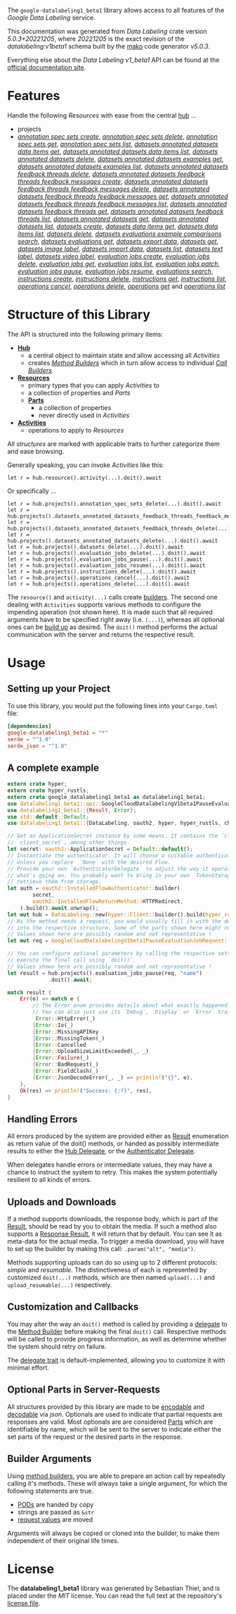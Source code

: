 <!---
DO NOT EDIT !
This file was generated automatically from 'src/generator/templates/api/README.md.mako'
DO NOT EDIT !
-->
The `google-datalabeling1_beta1` library allows access to all features of the *Google Data Labeling* service.

This documentation was generated from *Data Labeling* crate version *5.0.3+20221205*, where *20221205* is the exact revision of the *datalabeling:v1beta1* schema built by the [mako](http://www.makotemplates.org/) code generator *v5.0.3*.

Everything else about the *Data Labeling* *v1_beta1* API can be found at the
[official documentation site](https://cloud.google.com/data-labeling/docs/).
# Features

Handle the following *Resources* with ease from the central [hub](https://docs.rs/google-datalabeling1_beta1/5.0.3+20221205/google_datalabeling1_beta1/DataLabeling) ...

* projects
 * [*annotation spec sets create*](https://docs.rs/google-datalabeling1_beta1/5.0.3+20221205/google_datalabeling1_beta1/api::ProjectAnnotationSpecSetCreateCall), [*annotation spec sets delete*](https://docs.rs/google-datalabeling1_beta1/5.0.3+20221205/google_datalabeling1_beta1/api::ProjectAnnotationSpecSetDeleteCall), [*annotation spec sets get*](https://docs.rs/google-datalabeling1_beta1/5.0.3+20221205/google_datalabeling1_beta1/api::ProjectAnnotationSpecSetGetCall), [*annotation spec sets list*](https://docs.rs/google-datalabeling1_beta1/5.0.3+20221205/google_datalabeling1_beta1/api::ProjectAnnotationSpecSetListCall), [*datasets annotated datasets data items get*](https://docs.rs/google-datalabeling1_beta1/5.0.3+20221205/google_datalabeling1_beta1/api::ProjectDatasetAnnotatedDatasetDataItemGetCall), [*datasets annotated datasets data items list*](https://docs.rs/google-datalabeling1_beta1/5.0.3+20221205/google_datalabeling1_beta1/api::ProjectDatasetAnnotatedDatasetDataItemListCall), [*datasets annotated datasets delete*](https://docs.rs/google-datalabeling1_beta1/5.0.3+20221205/google_datalabeling1_beta1/api::ProjectDatasetAnnotatedDatasetDeleteCall), [*datasets annotated datasets examples get*](https://docs.rs/google-datalabeling1_beta1/5.0.3+20221205/google_datalabeling1_beta1/api::ProjectDatasetAnnotatedDatasetExampleGetCall), [*datasets annotated datasets examples list*](https://docs.rs/google-datalabeling1_beta1/5.0.3+20221205/google_datalabeling1_beta1/api::ProjectDatasetAnnotatedDatasetExampleListCall), [*datasets annotated datasets feedback threads delete*](https://docs.rs/google-datalabeling1_beta1/5.0.3+20221205/google_datalabeling1_beta1/api::ProjectDatasetAnnotatedDatasetFeedbackThreadDeleteCall), [*datasets annotated datasets feedback threads feedback messages create*](https://docs.rs/google-datalabeling1_beta1/5.0.3+20221205/google_datalabeling1_beta1/api::ProjectDatasetAnnotatedDatasetFeedbackThreadFeedbackMessageCreateCall), [*datasets annotated datasets feedback threads feedback messages delete*](https://docs.rs/google-datalabeling1_beta1/5.0.3+20221205/google_datalabeling1_beta1/api::ProjectDatasetAnnotatedDatasetFeedbackThreadFeedbackMessageDeleteCall), [*datasets annotated datasets feedback threads feedback messages get*](https://docs.rs/google-datalabeling1_beta1/5.0.3+20221205/google_datalabeling1_beta1/api::ProjectDatasetAnnotatedDatasetFeedbackThreadFeedbackMessageGetCall), [*datasets annotated datasets feedback threads feedback messages list*](https://docs.rs/google-datalabeling1_beta1/5.0.3+20221205/google_datalabeling1_beta1/api::ProjectDatasetAnnotatedDatasetFeedbackThreadFeedbackMessageListCall), [*datasets annotated datasets feedback threads get*](https://docs.rs/google-datalabeling1_beta1/5.0.3+20221205/google_datalabeling1_beta1/api::ProjectDatasetAnnotatedDatasetFeedbackThreadGetCall), [*datasets annotated datasets feedback threads list*](https://docs.rs/google-datalabeling1_beta1/5.0.3+20221205/google_datalabeling1_beta1/api::ProjectDatasetAnnotatedDatasetFeedbackThreadListCall), [*datasets annotated datasets get*](https://docs.rs/google-datalabeling1_beta1/5.0.3+20221205/google_datalabeling1_beta1/api::ProjectDatasetAnnotatedDatasetGetCall), [*datasets annotated datasets list*](https://docs.rs/google-datalabeling1_beta1/5.0.3+20221205/google_datalabeling1_beta1/api::ProjectDatasetAnnotatedDatasetListCall), [*datasets create*](https://docs.rs/google-datalabeling1_beta1/5.0.3+20221205/google_datalabeling1_beta1/api::ProjectDatasetCreateCall), [*datasets data items get*](https://docs.rs/google-datalabeling1_beta1/5.0.3+20221205/google_datalabeling1_beta1/api::ProjectDatasetDataItemGetCall), [*datasets data items list*](https://docs.rs/google-datalabeling1_beta1/5.0.3+20221205/google_datalabeling1_beta1/api::ProjectDatasetDataItemListCall), [*datasets delete*](https://docs.rs/google-datalabeling1_beta1/5.0.3+20221205/google_datalabeling1_beta1/api::ProjectDatasetDeleteCall), [*datasets evaluations example comparisons search*](https://docs.rs/google-datalabeling1_beta1/5.0.3+20221205/google_datalabeling1_beta1/api::ProjectDatasetEvaluationExampleComparisonSearchCall), [*datasets evaluations get*](https://docs.rs/google-datalabeling1_beta1/5.0.3+20221205/google_datalabeling1_beta1/api::ProjectDatasetEvaluationGetCall), [*datasets export data*](https://docs.rs/google-datalabeling1_beta1/5.0.3+20221205/google_datalabeling1_beta1/api::ProjectDatasetExportDataCall), [*datasets get*](https://docs.rs/google-datalabeling1_beta1/5.0.3+20221205/google_datalabeling1_beta1/api::ProjectDatasetGetCall), [*datasets image label*](https://docs.rs/google-datalabeling1_beta1/5.0.3+20221205/google_datalabeling1_beta1/api::ProjectDatasetImageLabelCall), [*datasets import data*](https://docs.rs/google-datalabeling1_beta1/5.0.3+20221205/google_datalabeling1_beta1/api::ProjectDatasetImportDataCall), [*datasets list*](https://docs.rs/google-datalabeling1_beta1/5.0.3+20221205/google_datalabeling1_beta1/api::ProjectDatasetListCall), [*datasets text label*](https://docs.rs/google-datalabeling1_beta1/5.0.3+20221205/google_datalabeling1_beta1/api::ProjectDatasetTextLabelCall), [*datasets video label*](https://docs.rs/google-datalabeling1_beta1/5.0.3+20221205/google_datalabeling1_beta1/api::ProjectDatasetVideoLabelCall), [*evaluation jobs create*](https://docs.rs/google-datalabeling1_beta1/5.0.3+20221205/google_datalabeling1_beta1/api::ProjectEvaluationJobCreateCall), [*evaluation jobs delete*](https://docs.rs/google-datalabeling1_beta1/5.0.3+20221205/google_datalabeling1_beta1/api::ProjectEvaluationJobDeleteCall), [*evaluation jobs get*](https://docs.rs/google-datalabeling1_beta1/5.0.3+20221205/google_datalabeling1_beta1/api::ProjectEvaluationJobGetCall), [*evaluation jobs list*](https://docs.rs/google-datalabeling1_beta1/5.0.3+20221205/google_datalabeling1_beta1/api::ProjectEvaluationJobListCall), [*evaluation jobs patch*](https://docs.rs/google-datalabeling1_beta1/5.0.3+20221205/google_datalabeling1_beta1/api::ProjectEvaluationJobPatchCall), [*evaluation jobs pause*](https://docs.rs/google-datalabeling1_beta1/5.0.3+20221205/google_datalabeling1_beta1/api::ProjectEvaluationJobPauseCall), [*evaluation jobs resume*](https://docs.rs/google-datalabeling1_beta1/5.0.3+20221205/google_datalabeling1_beta1/api::ProjectEvaluationJobResumeCall), [*evaluations search*](https://docs.rs/google-datalabeling1_beta1/5.0.3+20221205/google_datalabeling1_beta1/api::ProjectEvaluationSearchCall), [*instructions create*](https://docs.rs/google-datalabeling1_beta1/5.0.3+20221205/google_datalabeling1_beta1/api::ProjectInstructionCreateCall), [*instructions delete*](https://docs.rs/google-datalabeling1_beta1/5.0.3+20221205/google_datalabeling1_beta1/api::ProjectInstructionDeleteCall), [*instructions get*](https://docs.rs/google-datalabeling1_beta1/5.0.3+20221205/google_datalabeling1_beta1/api::ProjectInstructionGetCall), [*instructions list*](https://docs.rs/google-datalabeling1_beta1/5.0.3+20221205/google_datalabeling1_beta1/api::ProjectInstructionListCall), [*operations cancel*](https://docs.rs/google-datalabeling1_beta1/5.0.3+20221205/google_datalabeling1_beta1/api::ProjectOperationCancelCall), [*operations delete*](https://docs.rs/google-datalabeling1_beta1/5.0.3+20221205/google_datalabeling1_beta1/api::ProjectOperationDeleteCall), [*operations get*](https://docs.rs/google-datalabeling1_beta1/5.0.3+20221205/google_datalabeling1_beta1/api::ProjectOperationGetCall) and [*operations list*](https://docs.rs/google-datalabeling1_beta1/5.0.3+20221205/google_datalabeling1_beta1/api::ProjectOperationListCall)




# Structure of this Library

The API is structured into the following primary items:

* **[Hub](https://docs.rs/google-datalabeling1_beta1/5.0.3+20221205/google_datalabeling1_beta1/DataLabeling)**
    * a central object to maintain state and allow accessing all *Activities*
    * creates [*Method Builders*](https://docs.rs/google-datalabeling1_beta1/5.0.3+20221205/google_datalabeling1_beta1/client::MethodsBuilder) which in turn
      allow access to individual [*Call Builders*](https://docs.rs/google-datalabeling1_beta1/5.0.3+20221205/google_datalabeling1_beta1/client::CallBuilder)
* **[Resources](https://docs.rs/google-datalabeling1_beta1/5.0.3+20221205/google_datalabeling1_beta1/client::Resource)**
    * primary types that you can apply *Activities* to
    * a collection of properties and *Parts*
    * **[Parts](https://docs.rs/google-datalabeling1_beta1/5.0.3+20221205/google_datalabeling1_beta1/client::Part)**
        * a collection of properties
        * never directly used in *Activities*
* **[Activities](https://docs.rs/google-datalabeling1_beta1/5.0.3+20221205/google_datalabeling1_beta1/client::CallBuilder)**
    * operations to apply to *Resources*

All *structures* are marked with applicable traits to further categorize them and ease browsing.

Generally speaking, you can invoke *Activities* like this:

```Rust,ignore
let r = hub.resource().activity(...).doit().await
```

Or specifically ...

```ignore
let r = hub.projects().annotation_spec_sets_delete(...).doit().await
let r = hub.projects().datasets_annotated_datasets_feedback_threads_feedback_messages_delete(...).doit().await
let r = hub.projects().datasets_annotated_datasets_feedback_threads_delete(...).doit().await
let r = hub.projects().datasets_annotated_datasets_delete(...).doit().await
let r = hub.projects().datasets_delete(...).doit().await
let r = hub.projects().evaluation_jobs_delete(...).doit().await
let r = hub.projects().evaluation_jobs_pause(...).doit().await
let r = hub.projects().evaluation_jobs_resume(...).doit().await
let r = hub.projects().instructions_delete(...).doit().await
let r = hub.projects().operations_cancel(...).doit().await
let r = hub.projects().operations_delete(...).doit().await
```

The `resource()` and `activity(...)` calls create [builders][builder-pattern]. The second one dealing with `Activities`
supports various methods to configure the impending operation (not shown here). It is made such that all required arguments have to be
specified right away (i.e. `(...)`), whereas all optional ones can be [build up][builder-pattern] as desired.
The `doit()` method performs the actual communication with the server and returns the respective result.

# Usage

## Setting up your Project

To use this library, you would put the following lines into your `Cargo.toml` file:

```toml
[dependencies]
google-datalabeling1_beta1 = "*"
serde = "^1.0"
serde_json = "^1.0"
```

## A complete example

```Rust
extern crate hyper;
extern crate hyper_rustls;
extern crate google_datalabeling1_beta1 as datalabeling1_beta1;
use datalabeling1_beta1::api::GoogleCloudDatalabelingV1beta1PauseEvaluationJobRequest;
use datalabeling1_beta1::{Result, Error};
use std::default::Default;
use datalabeling1_beta1::{DataLabeling, oauth2, hyper, hyper_rustls, chrono, FieldMask};

// Get an ApplicationSecret instance by some means. It contains the `client_id` and
// `client_secret`, among other things.
let secret: oauth2::ApplicationSecret = Default::default();
// Instantiate the authenticator. It will choose a suitable authentication flow for you,
// unless you replace  `None` with the desired Flow.
// Provide your own `AuthenticatorDelegate` to adjust the way it operates and get feedback about
// what's going on. You probably want to bring in your own `TokenStorage` to persist tokens and
// retrieve them from storage.
let auth = oauth2::InstalledFlowAuthenticator::builder(
        secret,
        oauth2::InstalledFlowReturnMethod::HTTPRedirect,
    ).build().await.unwrap();
let mut hub = DataLabeling::new(hyper::Client::builder().build(hyper_rustls::HttpsConnectorBuilder::new().with_native_roots().https_or_http().enable_http1().build()), auth);
// As the method needs a request, you would usually fill it with the desired information
// into the respective structure. Some of the parts shown here might not be applicable !
// Values shown here are possibly random and not representative !
let mut req = GoogleCloudDatalabelingV1beta1PauseEvaluationJobRequest::default();

// You can configure optional parameters by calling the respective setters at will, and
// execute the final call using `doit()`.
// Values shown here are possibly random and not representative !
let result = hub.projects().evaluation_jobs_pause(req, "name")
             .doit().await;

match result {
    Err(e) => match e {
        // The Error enum provides details about what exactly happened.
        // You can also just use its `Debug`, `Display` or `Error` traits
         Error::HttpError(_)
        |Error::Io(_)
        |Error::MissingAPIKey
        |Error::MissingToken(_)
        |Error::Cancelled
        |Error::UploadSizeLimitExceeded(_, _)
        |Error::Failure(_)
        |Error::BadRequest(_)
        |Error::FieldClash(_)
        |Error::JsonDecodeError(_, _) => println!("{}", e),
    },
    Ok(res) => println!("Success: {:?}", res),
}

```
## Handling Errors

All errors produced by the system are provided either as [Result](https://docs.rs/google-datalabeling1_beta1/5.0.3+20221205/google_datalabeling1_beta1/client::Result) enumeration as return value of
the doit() methods, or handed as possibly intermediate results to either the
[Hub Delegate](https://docs.rs/google-datalabeling1_beta1/5.0.3+20221205/google_datalabeling1_beta1/client::Delegate), or the [Authenticator Delegate](https://docs.rs/yup-oauth2/*/yup_oauth2/trait.AuthenticatorDelegate.html).

When delegates handle errors or intermediate values, they may have a chance to instruct the system to retry. This
makes the system potentially resilient to all kinds of errors.

## Uploads and Downloads
If a method supports downloads, the response body, which is part of the [Result](https://docs.rs/google-datalabeling1_beta1/5.0.3+20221205/google_datalabeling1_beta1/client::Result), should be
read by you to obtain the media.
If such a method also supports a [Response Result](https://docs.rs/google-datalabeling1_beta1/5.0.3+20221205/google_datalabeling1_beta1/client::ResponseResult), it will return that by default.
You can see it as meta-data for the actual media. To trigger a media download, you will have to set up the builder by making
this call: `.param("alt", "media")`.

Methods supporting uploads can do so using up to 2 different protocols:
*simple* and *resumable*. The distinctiveness of each is represented by customized
`doit(...)` methods, which are then named `upload(...)` and `upload_resumable(...)` respectively.

## Customization and Callbacks

You may alter the way an `doit()` method is called by providing a [delegate](https://docs.rs/google-datalabeling1_beta1/5.0.3+20221205/google_datalabeling1_beta1/client::Delegate) to the
[Method Builder](https://docs.rs/google-datalabeling1_beta1/5.0.3+20221205/google_datalabeling1_beta1/client::CallBuilder) before making the final `doit()` call.
Respective methods will be called to provide progress information, as well as determine whether the system should
retry on failure.

The [delegate trait](https://docs.rs/google-datalabeling1_beta1/5.0.3+20221205/google_datalabeling1_beta1/client::Delegate) is default-implemented, allowing you to customize it with minimal effort.

## Optional Parts in Server-Requests

All structures provided by this library are made to be [encodable](https://docs.rs/google-datalabeling1_beta1/5.0.3+20221205/google_datalabeling1_beta1/client::RequestValue) and
[decodable](https://docs.rs/google-datalabeling1_beta1/5.0.3+20221205/google_datalabeling1_beta1/client::ResponseResult) via *json*. Optionals are used to indicate that partial requests are responses
are valid.
Most optionals are are considered [Parts](https://docs.rs/google-datalabeling1_beta1/5.0.3+20221205/google_datalabeling1_beta1/client::Part) which are identifiable by name, which will be sent to
the server to indicate either the set parts of the request or the desired parts in the response.

## Builder Arguments

Using [method builders](https://docs.rs/google-datalabeling1_beta1/5.0.3+20221205/google_datalabeling1_beta1/client::CallBuilder), you are able to prepare an action call by repeatedly calling it's methods.
These will always take a single argument, for which the following statements are true.

* [PODs][wiki-pod] are handed by copy
* strings are passed as `&str`
* [request values](https://docs.rs/google-datalabeling1_beta1/5.0.3+20221205/google_datalabeling1_beta1/client::RequestValue) are moved

Arguments will always be copied or cloned into the builder, to make them independent of their original life times.

[wiki-pod]: http://en.wikipedia.org/wiki/Plain_old_data_structure
[builder-pattern]: http://en.wikipedia.org/wiki/Builder_pattern
[google-go-api]: https://github.com/google/google-api-go-client

# License
The **datalabeling1_beta1** library was generated by Sebastian Thiel, and is placed
under the *MIT* license.
You can read the full text at the repository's [license file][repo-license].

[repo-license]: https://github.com/Byron/google-apis-rsblob/main/LICENSE.md


